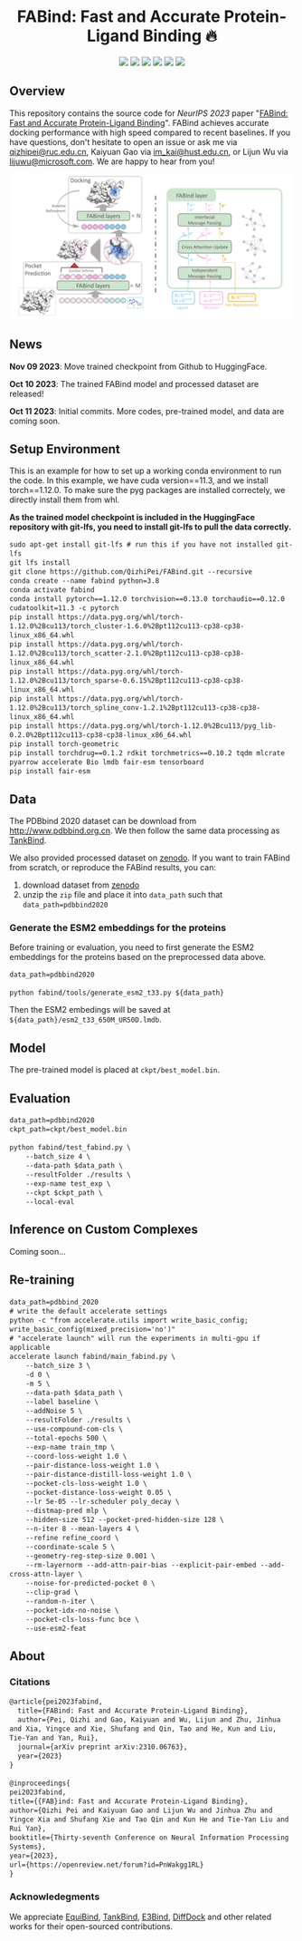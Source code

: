 <h1 align="center">
FABind: Fast and Accurate Protein-Ligand Binding 🔥
</h1>

<div align="center">

[![](https://img.shields.io/badge/paper-arxiv2310.06763-red?style=plastic&logo=GitBook)](https://arxiv.org/abs/2310.06763)
[![](https://img.shields.io/badge/github-green?style=plastic&logo=github)](https://github.com/QizhiPei/FABind)
[![](https://img.shields.io/badge/poster-blue?style=plastic&logo=googleslides)](https://neurips.cc/virtual/2023/poster/71739)
[![](https://img.shields.io/badge/model-pink?style=plastic&logo=themodelsresource)](https://huggingface.co/QizhiPei/FABind_model) 
[![](https://img.shields.io/badge/dataset-zenodo-orange?style=plastic&logo=zenodo)](https://zenodo.org/records/10021618)
[![](https://img.shields.io/badge/PyTorch-1.12+-ee4c2c?logo=pytorch&logoColor=white)](https://pytorch.org/get-started/locally/)

</div>

## Overview
This repository contains the source code for *NeurIPS 2023* paper "[FABind: Fast and Accurate Protein-Ligand Binding](https://arxiv.org/abs/2310.06763)". FABind achieves accurate docking performance with high speed compared to recent baselines. If you have questions, don't hesitate to open an issue or ask me via <qizhipei@ruc.edu.cn>, Kaiyuan Gao via <im_kai@hust.edu.cn>, or Lijun Wu via <lijuwu@microsoft.com>. We are happy to hear from you!

![](./imgs/pipeline.png)

## News
**Nov 09 2023**: Move trained checkpoint from Github to HuggingFace.

**Oct 10 2023**: The trained FABind model and processed dataset are released!

**Oct 11 2023**: Initial commits. More codes, pre-trained model, and data are coming soon.

## Setup Environment
This is an example for how to set up a working conda environment to run the code. In this example, we have cuda version==11.3, and we install torch==1.12.0. To make sure the pyg packages are installed correctely, we directly install them from whl.

**As the trained model checkpoint is included in the HuggingFace repository with git-lfs, you need to install git-lfs to pull the data correctly.**

```shell
sudo apt-get install git-lfs # run this if you have not installed git-lfs
git lfs install
git clone https://github.com/QizhiPei/FABind.git --recursive
conda create --name fabind python=3.8
conda activate fabind
conda install pytorch==1.12.0 torchvision==0.13.0 torchaudio==0.12.0 cudatoolkit=11.3 -c pytorch
pip install https://data.pyg.org/whl/torch-1.12.0%2Bcu113/torch_cluster-1.6.0%2Bpt112cu113-cp38-cp38-linux_x86_64.whl
pip install https://data.pyg.org/whl/torch-1.12.0%2Bcu113/torch_scatter-2.1.0%2Bpt112cu113-cp38-cp38-linux_x86_64.whl
pip install https://data.pyg.org/whl/torch-1.12.0%2Bcu113/torch_sparse-0.6.15%2Bpt112cu113-cp38-cp38-linux_x86_64.whl 
pip install https://data.pyg.org/whl/torch-1.12.0%2Bcu113/torch_spline_conv-1.2.1%2Bpt112cu113-cp38-cp38-linux_x86_64.whl
pip install https://data.pyg.org/whl/torch-1.12.0%2Bcu113/pyg_lib-0.2.0%2Bpt112cu113-cp38-cp38-linux_x86_64.whl
pip install torch-geometric
pip install torchdrug==0.1.2 rdkit torchmetrics==0.10.2 tqdm mlcrate pyarrow accelerate Bio lmdb fair-esm tensorboard
pip install fair-esm
```

## Data
The PDBbind 2020 dataset can be download from http://www.pdbbind.org.cn. We then follow the same data processing as [TankBind](https://github.com/luwei0917/TankBind/blob/main/examples/construction_PDBbind_training_and_test_dataset.ipynb).

We also provided processed dataset on [zenodo](https://zenodo.org/records/10021618).
If you want to train FABind from scratch, or reproduce the FABind results, you can:
1. download dataset from [zenodo](https://zenodo.org/records/10021618)
2. unzip the `zip` file and place it into `data_path` such that `data_path=pdbbind2020`

### Generate the ESM2 embeddings for the proteins
Before training or evaluation, you need to first generate the ESM2 embeddings for the proteins based on the preprocessed data above.
```shell
data_path=pdbbind2020

python fabind/tools/generate_esm2_t33.py ${data_path}
```
Then the ESM2 embedings will be saved at `${data_path}/esm2_t33_650M_UR50D.lmdb`.

## Model
The pre-trained model is placed at `ckpt/best_model.bin`.

## Evaluation
```shell
data_path=pdbbind2020
ckpt_path=ckpt/best_model.bin

python fabind/test_fabind.py \
    --batch_size 4 \
    --data-path $data_path \
    --resultFolder ./results \
    --exp-name test_exp \
    --ckpt $ckpt_path \
    --local-eval
```

## Inference on Custom Complexes
Coming soon...

## Re-training
```shell
data_path=pdbbind_2020
# write the default accelerate settings
python -c "from accelerate.utils import write_basic_config; write_basic_config(mixed_precision='no')"
# "accelerate launch" will run the experiments in multi-gpu if applicable 
accelerate launch fabind/main_fabind.py \
    --batch_size 3 \
    -d 0 \
    -m 5 \
    --data-path $data_path \
    --label baseline \
    --addNoise 5 \
    --resultFolder ./results \
    --use-compound-com-cls \
    --total-epochs 500 \
    --exp-name train_tmp \
    --coord-loss-weight 1.0 \
    --pair-distance-loss-weight 1.0 \
    --pair-distance-distill-loss-weight 1.0 \
    --pocket-cls-loss-weight 1.0 \
    --pocket-distance-loss-weight 0.05 \
    --lr 5e-05 --lr-scheduler poly_decay \
    --distmap-pred mlp \
    --hidden-size 512 --pocket-pred-hidden-size 128 \
    --n-iter 8 --mean-layers 4 \
    --refine refine_coord \
    --coordinate-scale 5 \
    --geometry-reg-step-size 0.001 \
    --rm-layernorm --add-attn-pair-bias --explicit-pair-embed --add-cross-attn-layer \
    --noise-for-predicted-pocket 0 \
    --clip-grad \
    --random-n-iter \
    --pocket-idx-no-noise \
    --pocket-cls-loss-func bce \
    --use-esm2-feat
```

## About
### Citations
```
@article{pei2023fabind,
  title={FABind: Fast and Accurate Protein-Ligand Binding},
  author={Pei, Qizhi and Gao, Kaiyuan and Wu, Lijun and Zhu, Jinhua and Xia, Yingce and Xie, Shufang and Qin, Tao and He, Kun and Liu, Tie-Yan and Yan, Rui},
  journal={arXiv preprint arXiv:2310.06763},
  year={2023}
}

@inproceedings{
pei2023fabind,
title={{FAB}ind: Fast and Accurate Protein-Ligand Binding},
author={Qizhi Pei and Kaiyuan Gao and Lijun Wu and Jinhua Zhu and Yingce Xia and Shufang Xie and Tao Qin and Kun He and Tie-Yan Liu and Rui Yan},
booktitle={Thirty-seventh Conference on Neural Information Processing Systems},
year={2023},
url={https://openreview.net/forum?id=PnWakgg1RL}
}
```

### Acknowledegments
We appreciate [EquiBind](https://github.com/HannesStark/EquiBind), [TankBind](https://github.com/luwei0917/TankBind), [E3Bind](https://openreview.net/forum?id=sO1QiAftQFv), [DiffDock](https://github.com/gcorso/DiffDock) and other related works for their open-sourced contributions.
